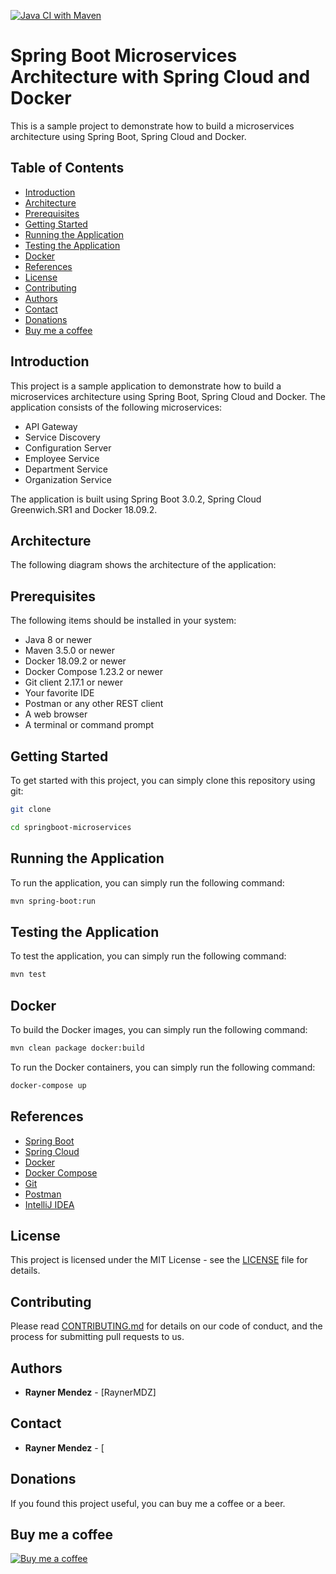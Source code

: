 [![Java CI with Maven](https://github.com/RaynerMDZ/springboot-microservices/actions/workflows/maven.yml/badge.svg)](https://github.com/RaynerMDZ/springboot-microservices/actions/workflows/maven.yml)

# Spring Boot Microservices Architecture with Spring Cloud and Docker

This is a sample project to demonstrate how to build a microservices architecture using Spring Boot, Spring Cloud and Docker.

## Table of Contents

* [Introduction](#introduction)
* [Architecture](#architecture)
* [Prerequisites](#prerequisites)
* [Getting Started](#getting-started)
* [Running the Application](#running-the-application)
* [Testing the Application](#testing-the-application)
* [Docker](#docker)
* [References](#references)
* [License](#license)
* [Contributing](#contributing)
* [Authors](#authors)
* [Contact](#contact)
* [Donations](#donations)
* [Buy me a coffee](#buy-me-a-coffee)

## Introduction 

This project is a sample application to demonstrate how to build a microservices architecture using Spring Boot, Spring Cloud and Docker. The application consists of the following microservices:
* API Gateway
* Service Discovery
* Configuration Server
* Employee Service
* Department Service
* Organization Service

The application is built using Spring Boot 3.0.2, Spring Cloud Greenwich.SR1 and Docker 18.09.2.

## Architecture

The following diagram shows the architecture of the application:

## Prerequisites

The following items should be installed in your system:
* Java 8 or newer
* Maven 3.5.0 or newer
* Docker 18.09.2 or newer
* Docker Compose 1.23.2 or newer
* Git client 2.17.1 or newer
* Your favorite IDE
* Postman or any other REST client
* A web browser
* A terminal or command prompt

## Getting Started

To get started with this project, you can simply clone this repository using git:

```bash
git clone
```
```bash
cd springboot-microservices
```
    
## Running the Application

To run the application, you can simply run the following command:

```bash
mvn spring-boot:run
```

## Testing the Application

To test the application, you can simply run the following command:

```bash
mvn test
```

## Docker

To build the Docker images, you can simply run the following command:

```bash
mvn clean package docker:build
```

To run the Docker containers, you can simply run the following command:

```bash
docker-compose up
```

## References

* [Spring Boot](https://spring.io/projects/spring-boot)
* [Spring Cloud](https://spring.io/projects/spring-cloud)
* [Docker](https://www.docker.com/)
* [Docker Compose](https://docs.docker.com/compose/)
* [Git](https://git-scm.com/)
* [Postman](https://www.getpostman.com/)
* [IntelliJ IDEA](https://www.jetbrains.com/idea/)

## License

This project is licensed under the MIT License - see the [LICENSE](LICENSE) file for details.

## Contributing

Please read [CONTRIBUTING.md](CONTRIBUTING.md) for details on our code of conduct, and the process for submitting pull requests to us.

## Authors

* **Rayner Mendez** - [RaynerMDZ]

## Contact

* **Rayner Mendez** - [

## Donations

If you found this project useful, you can buy me a coffee or a beer.

## Buy me a coffee

[![Buy me a coffee](https://www.buymeacoffee.com/assets/img/custom_images/orange_img.png)](https://www.buymeacoffee.com/raynermdz)

